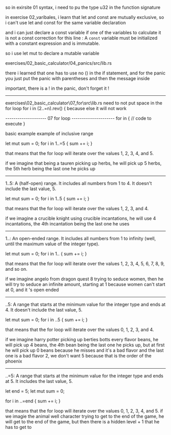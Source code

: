 so in exirsite 01 syntax, i need to pu the type u32 in the function signature


in exercise 02_varibales,
i learn that let and const are mutually exclusive, so i can't use let and const for the same variable declaration

and i can just declare a const variable if one of the variables to calculate it is not a const
correction for this line : A `const` variable must be initialized with a constant expression and is immutable.

so i use let mut to declare a mutable variable

exercises/02_basic_calculator/04_panics/src/lib.rs

there i learned that one has to use no () in the if statement, and for the panic you just put the panic with parentheses and then the message inside

important, there is a ! in the panic, don't forget it !

---------------------------------------------------------

exercises\02_basic_calculator\07_for\src\lib.rs
need to not put space in the for loop for i in (2..=n).rev() {
because else it will not work

-------------------- 07 for loop ---------------------
for <element> in <iterator> {
    // code to execute
}

basic example
example of inclusive range

let mut sum = 0;
for i in 1..=5 {
    sum += i;
}


that means that the for loop will iterate over the values 1, 2, 3, 4, and 5.

if we imagine that being a tauren picking up herbs, he will pick up 5 herbs, the 5th herb being the last one he picks up

_________________________________________________________

1..5: A (half-open) range. It includes all numbers from 1 to 4. It doesn't include the last value, 5.

let mut sum = 0;
for i in 1..5 {
    sum += i;
}

that means that the for loop will iterate over the values 1, 2, 3, and 4.

if we imagine a crucible knight using crucible incantations, he will use 4 incantations, the 4th incantation being the last one he uses

_________________________________________________________

1..: An open-ended range. It includes all numbers from 1 to infinity (well, until the maximum value of the integer type).

let mut sum = 0;
for i in 1.. {
    sum += i;
}

that means that the for loop will iterate over the values 1, 2, 3, 4, 5, 6, 7, 8, 9, and so on.

if we imagine angelo from dragon quest 8 trying to seduce women, then he will try to seduce an infinite amount, starting at 1 because women can't start at 0, and it 's open ended

_________________________________________________________


..5: A range that starts at the minimum value for the integer type and ends at 4. It doesn't include the last value, 5.

let mut sum = 0;
for i in ..5 {
    sum += i;
}

that means that the for loop will iterate over the values 0, 1, 2, 3, and 4.

if we imagine harry potter picking up berties botts every flavor beans, he will pick up 4 beans, the 4th bean being the last one he picks up, but at first he will pick up 0 beans because he misses and it's a bad flavor and the last one is a bad flavor 2, we don't want 5 because that is the order of the phoenix

_________________________________________________________

..=5: A range that starts at the minimum value for the integer type and ends at 5. It includes the last value, 5.

let end = 5;
let mut sum = 0;

for i in ..=end {
    sum += i;
}

that means that the for loop will iterate over the values 0, 1, 2, 3, 4, and 5.
if we imagie the animal well character trying to get to the end of the game, he will get to the end of the game, but then there is a hidden level + 1 that he has to get to
